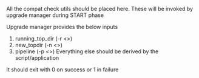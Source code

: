 All the compat check utils should be placed here.
These will be invoked by upgrade manager during START phase

Upgrade manager provides the below inputs
1. running_top_dir (-r <>)
2. new_topdir (-n <>)
3. pipeline (-p <>)
Everything else should be derived by the script/application

It should exit with 0 on success or 1 in failure

